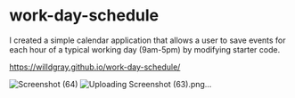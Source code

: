 # work-day-schedule
I created a simple calendar application that allows a user to save events for each hour of a typical working day 
(9am-5pm) by modifying starter code. 

https://willdgray.github.io/work-day-schedule/

![Screenshot (64)](https://github.com/willdgray/work-day-schedule/assets/135686193/37b19ba3-39e7-4b6e-a6f9-302c49edca2d)
![Uploading Screenshot (63).png…]()

